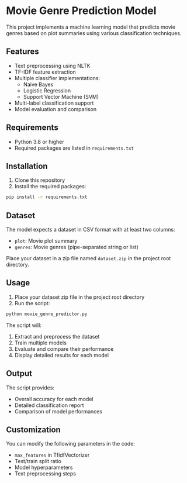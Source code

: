 # Movie Genre Prediction Model

This project implements a machine learning model that predicts movie genres based on plot summaries using various classification techniques.

## Features

- Text preprocessing using NLTK
- TF-IDF feature extraction
- Multiple classifier implementations:
  - Naive Bayes
  - Logistic Regression
  - Support Vector Machine (SVM)
- Multi-label classification support
- Model evaluation and comparison

## Requirements

- Python 3.8 or higher
- Required packages are listed in `requirements.txt`

## Installation

1. Clone this repository
2. Install the required packages:
```bash
pip install -r requirements.txt
```

## Dataset

The model expects a dataset in CSV format with at least two columns:
- `plot`: Movie plot summary
- `genres`: Movie genres (pipe-separated string or list)

Place your dataset in a zip file named `dataset.zip` in the project root directory.

## Usage

1. Place your dataset zip file in the project root directory
2. Run the script:
```bash
python movie_genre_predictor.py
```

The script will:
1. Extract and preprocess the dataset
2. Train multiple models
3. Evaluate and compare their performance
4. Display detailed results for each model

## Output

The script provides:
- Overall accuracy for each model
- Detailed classification report
- Comparison of model performances

## Customization

You can modify the following parameters in the code:
- `max_features` in TfidfVectorizer
- Test/train split ratio
- Model hyperparameters
- Text preprocessing steps 